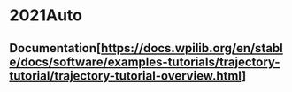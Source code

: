 # 2021Auto
## Documentation[https://docs.wpilib.org/en/stable/docs/software/examples-tutorials/trajectory-tutorial/trajectory-tutorial-overview.html]
